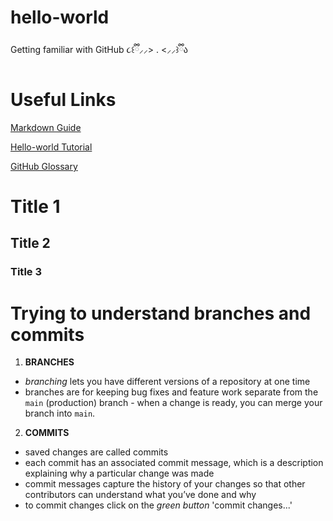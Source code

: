 # hello-world
Getting familiar with GitHub ૮꒰ྀི⸝⸝> . &lt;⸝⸝꒱ྀིა
# Useful Links
[Markdown Guide](https://www.markdownguide.org/cheat-sheet/)

[Hello-world Tutorial](https://docs.github.com/en/get-started/quickstart/hello-world)

[GitHub Glossary](https://docs.github.com/en/get-started/quickstart/github-glossary)

# Title 1
## Title 2
### Title 3

# Trying to understand branches and commits 

1. **BRANCHES**
- *branching* lets you have different versions of a repository at one time
- branches are for keeping bug fixes and feature work separate from the `main` (production) branch - when a change is ready, you can merge your branch into `main`.

2. **COMMITS**
- saved changes are called commits 
- each commit has an associated commit message, which is a description explaining why a particular change was made
- commit messages capture the history of your changes so that other contributors can understand what you’ve done and why
- to commit changes click on the *green button* 'commit changes...'
